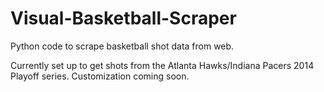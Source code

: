 Visual-Basketball-Scraper
=========================

Python code to scrape basketball shot data from web.

Currently set up to get shots from the Atlanta Hawks/Indiana Pacers 2014 Playoff series. Customization coming soon.